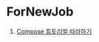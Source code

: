# ForNewJob
1. [Compose 튜토리얼 따라하기]([https://developer.android.com/jetpack/compose/tutorial?hl=ko](https://developer.android.com/courses/pathways/jetpack-compose-for-android-developers-1?hl=ko)https://developer.android.com/courses/pathways/jetpack-compose-for-android-developers-1?hl=ko)

